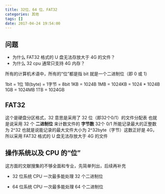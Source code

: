 ```yaml
---
title: 32位、64 位、FAT32
categories: 其他
tags: []
date: 2017-04-24 19:54:00
---
```


## 问题
* 为什么 FAT32 格式的 U 盘无法存放大于 4G 的文件？
* 为什么 32 cpu 通常只支持 4G 内存？


所有的计算机术语中，所有的“位”都是指 bit 就是一个二进制位（即 0 或 1）

1bit = 1位
1B(byte) = 1字节 = 8bit
1KB = 1024B
1MB = 1024KB = 1024 * 1024B
1GB = 1024MB
1TB = 1024GB

## FAT32
这个是硬盘分区格式，32 意思是采用了 32 位（即32个0/1）的文件分配表
也就是说采用 32 个 **二进制位** 来计数文件的 **字节数**
32个 0/1 所能记录最大的正整数为 2^32 也就是说能记录的最大文件大小为 2^32byte（字节）这数正好是 4G，所以采用 FAT32 格式的 U 盘无法存放大于 4G 的文件


## 操作系统以及 CPU 的“位”
这方面的文献搜集的不够全面和专业，先简单列出，后续再补充

- 32 位系统
CPU 一次最多能处理 32 个二进制位

- 64 位系统
CPU 一次最多能处理 64 个二进制位


